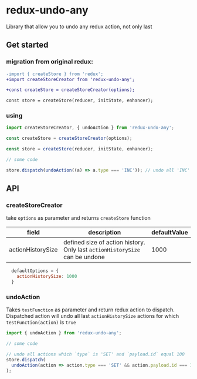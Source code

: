 # redux-undo-any
Library that allow you to undo any redux action, not only last

## Get started

### migration from original redux:

```diff
-import { createStore } from 'redux';
+import createStoreCreator from 'redux-undo-any';

+const createStore = createStoreCreator(options);

const store = createStore(reducer, initState, enhancer);
```

### using

```javascript
import createStoreCreator, { undoAction } from 'redux-undo-any';

const createStore = createStoreCreator(options);

const store = createStore(reducer, initState, enhancer);

// some code

store.dispatch(undoAction((a) => a.type === 'INC')); // undo all 'INC' actions 
```


## API

### createStoreCreator
take `options` as parameter and returns `createStore` function

| field  | description | defaultValue |
| ------ | ----------- | ------------ |
| actionHistorySize  | defined size of action history. Only last `actionHistorySize` can be undone | 1000 |

```javascript
  defaultOptions = {
    actionHistorySize: 1000
  }
```

### undoAction

Takes `testFunction` as parameter and return redux action to dispatch. Dispatched action will undo all last `actionHistorySize` actions for which `testFunction(action)` is `true`

```javascript
import { undoAction } from 'redux-undo-any';

// some code

// undo all actions which `type` is 'SET' and `payload.id` equal 100
store.dispatch(
  undoAction(action => action.type === 'SET' && action.payload.id === 100)
);

```
